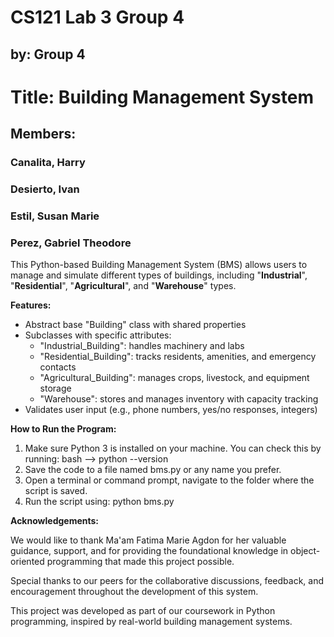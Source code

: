 # CS121 Lab 3 Group 4
## by: Group 4

# Title: Building Management System
## Members:
### Canalita, Harry
### Desierto, Ivan
### Estil, Susan Marie
### Perez, Gabriel Theodore


This Python-based Building Management System (BMS) allows users to manage and simulate different types of buildings, including "**Industrial**", "**Residential**", "**Agricultural**", and "**Warehouse**" types. 

**Features:**
- Abstract base "Building" class with shared properties
- Subclasses with specific attributes:
  - "Industrial_Building": handles machinery and labs
  - "Residential_Building": tracks residents, amenities, and emergency contacts
  - "Agricultural_Building": manages crops, livestock, and equipment storage
  - "Warehouse": stores and manages inventory with capacity tracking
- Validates user input (e.g., phone numbers, yes/no responses, integers)


**How to Run the Program:**

1. Make sure Python 3 is installed on your machine. You can check this by running: bash --> python --version
2. Save the code to a file named bms.py or any name you prefer.
3. Open a terminal or command prompt, navigate to the folder where the script is saved.
4. Run the script using: python bms.py


**Acknowledgements:**

We would like to thank Ma'am Fatima Marie Agdon for her valuable guidance, support, and for providing the foundational knowledge in object-oriented programming that made this project possible.

Special thanks to our peers for the collaborative discussions, feedback, and encouragement throughout the development of this system.

This project was developed as part of our coursework in Python programming, inspired by real-world building management systems.
